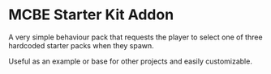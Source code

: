 # MCBE Starter Kit Addon
 A very simple behaviour pack that requests the player to select one of three hardcoded starter packs when they spawn.

Useful as an example or base for other projects and easily customizable.
